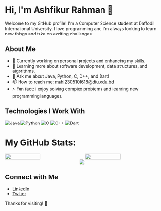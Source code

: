# Hi, I'm Ashfikur Rahman 👋

Welcome to my GitHub profile! I'm a Computer Science student at Daffodil International University. I love programming and I'm always looking to learn new things and take on exciting challenges.

## About Me

- 🔭 Currently working on personal projects and enhancing my skills.
- 🌱 Learning more about software development, data structures, and algorithms.
- 💬 Ask me about Java, Python, C, C++, and Dart!
- 📫 How to reach me: [mahi2305101618@diu.edu.bd](mailto:mahi2305101618@diu.edu.bd)
- ⚡ Fun fact: I enjoy solving complex problems and learning new programming languages.

## Technologies I Work With

![Java](https://img.shields.io/badge/Java-%23F7DF1E?style=flat&logo=java&logoColor=black)
![Python](https://img.shields.io/badge/Python-%2300BFFF?style=flat&logo=python&logoColor=white)
![C](https://img.shields.io/badge/C-%2300599C?style=flat&logo=c&logoColor=white)
![C++](https://img.shields.io/badge/C%2B%2B-%2300599C?style=flat&logo=c%2B%2B&logoColor=white)
![Dart](https://img.shields.io/badge/Dart-%230175C5?style=flat&logo=dart&logoColor=white)

# My GitHub Stats:

<div style="display: flex; justify-content: space-between;">
  <img src="https://github-readme-stats.vercel.app/api?username=0XpoeticX0&show_icons=true&hide_title=true&count_private=true&hide=prs&theme=radical" width="48%" />
  <img src="https://github-readme-stats.vercel.app/api/top-langs/?username=0XpoeticX0&layout=compact&theme=radical&hide_title=true" width="48%" />
</div>

<!-- Streak Stats -->
<div align="center">
  <img src="https://github-readme-streak-stats.herokuapp.com/?user=0XpoeticX0&theme=dark&hide_border=false" />
</div>



## Connect with Me

- [LinkedIn]()
- [Twitter]()

Thanks for visiting! 🚀
